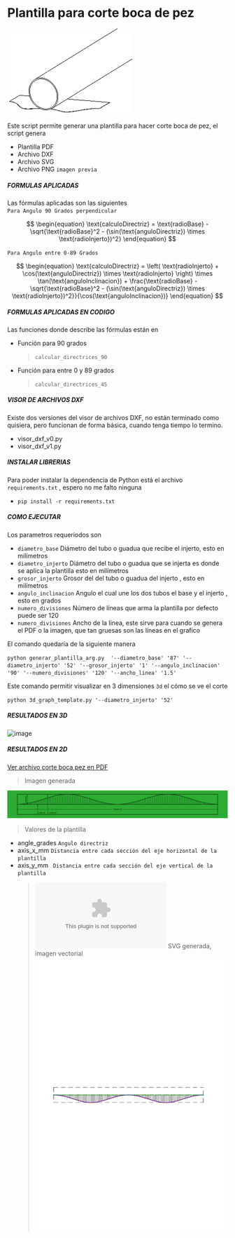 # Plantilla para corte boca de pez

![image](screenshot/aplicando_plantilla.gif)

Este script permite generar una plantilla para hacer corte boca de pez, el script genera

- Plantilla PDF
- Archivo DXF
- Archivo SVG
- Archivo PNG `imagen previa`

##### FORMULAS APLICADAS

Las fórmulas aplicadas son las siguientes  
`Para Angulo 90 Grados perpendicular 
`

$$
\begin{equation}
\text{calculoDirectriz} = \text{radioBase} - \sqrt{\text{radioBase}^2 - (\sin(\text{anguloDirectriz}) \times \text{radioInjerto})^2}
\end{equation}
$$

`Para Angulo entre 0-89 Grados  
`

$$
\begin{equation}
\text{calculoDirectriz} = \left( \text{radioInjerto} + \cos(\text{anguloDirectriz}) \times \text{radioInjerto} \right) \times \tan(\text{anguloInclinacion}) + \frac{\text{radioBase} - \sqrt{\text{radioBase}^2 - (\sin(\text{anguloDirectriz}) \times \text{radioInjerto})^2}}{\cos(\text{anguloInclinacion})}
\end{equation}
$$

##### FORMULAS APLICADAS EN CODIGO

Las funciones donde describe las fórmulas están en

- Función para 90 grados
  > `calcular_directrices_90`
- Función para entre 0 y 89 grados
  > `calcular_directrices_45`

##### VISOR DE ARCHIVOS DXF

Existe dos versiones del visor de archivos DXF, no están terminado como quisiera, pero funcionan de forma básica, cuando tenga tiempo lo termino.

- visor_dxf_v0.py
- visor_dxf_v1.py

##### INSTALAR LIBRERIAS

Para poder instalar la dependencia de Python está el archivo `requirements.txt` , espero no me falto ninguna

- `pip install -r requirements.txt`

##### COMO EJECUTAR

Los parametros requeriodos son

- `diametro_base` Diámetro del tubo o guadua que recibe el injerto, esto en milímetros
- `diametro_injerto` Diámetro del tubo o guadua que se injerta es donde se aplica la plantilla esto en milímetros
- `grosor_injerto` Grosor del del tubo o guadua del injerto , esto en milímetros
- `angulo_inclinacion` Angulo el cual une los dos tubos el base y el injerto , esto en grados
- `numero_divisiones` Número de líneas que arma la plantilla por defecto puede ser 120
- `numero_divisiones` Ancho de la línea, este sirve para cuando se genera el PDF o la imagen, que tan gruesas son las líneas en el grafico

El comando quedaría de la siguiente manera

`python generar_plantilla_arg.py  '--diametro_base' '87' '--diametro_injerto' '52' '--grosor_injerto' '1' '--angulo_inclinacion' '90' '--numero_divisiones' '120' '--ancho_linea' '1.5'`

Este comando permitir visualizar en 3 dimensiones `3d` el cómo se ve el corte

`python 3d_graph_template.py '--diametro_injerto' '52'`

##### RESULTADOS EN 3D

![image](screenshot/plantilla_corte_boca_pez_3D.gif)

##### RESULTADOS EN 2D

[Ver archivo corte boca pez en PDF](screenshot/plantilla_corte_boca_pez.pdf)

> Imagen generada

![plantilla corte boca pez](screenshot/plantilla_corte_boca_pez.png)

> Valores de la plantilla

- angle_grades `Angulo directriz `
- axis_x_mm `Distancia entre cada sección del eje horizontal de la plantilla`
- axis_y_mm ` Distancia entre cada sección del eje vertical de la plantilla`
  > ![Archivo_CSV](screenshot/plantilla_corte_boca_pez.csv)
  > SVG generada, imagen vectorial
  > ![plantilla corte boca pez en SVG](screenshot/plantilla_corte_boca_pez.svg)
